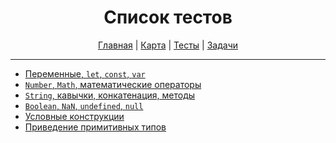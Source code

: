 <div align="center">

# Список тестов

[Главная](https://github.com/dollaween/junior-roadmap/)
|
[Карта](/roadmap/README.md)
|
[Тесты](/tests/README.md)
|
[Задачи](/tasks/README.md)

</div>

---

* [Переменные, `let`, `const`, `var`](./variables.md)
* [`Number`, `Math`, математические операторы](./numbers.md)
* [`String`, кавычки, конкатенация, методы](./string.md)
* [`Boolean`, `NaN`, `undefined`, `null`](./boolean-nan-undefined-null.md)
* [Условные конструкции](./condition.md)
* [Приведение примитивных типов](./privitive-type-coercion.md)
